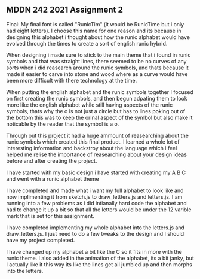 ## MDDN 242 2021 Assignment 2

Final:
My final font is called "RunicTim" (it would be RunicTime but i only had eight letters). I choose this name for one reason and its because in designing this alphabet i thought about how the runic alphabet would have evolved through the times to create a sort of english runic hybrid. 

When designing i made sure to stick to the main theme that i found in runic symbols and that was straight lines, there seemed to be no curves of any sorts when i did reasearch around the runic symbols, and thats because it made it easier to carve into stone and wood where as a curve would have been more difficult with there technology at the time.

When putting the english alphabet and the runic symbols together I focused on first creating the runic symbols, and then begun adpating them to look more like the english alphabet while still having aspects of the runic symbols, thats why the o is not just a circle but has to lines poking out of the bottom this was to keep the orinal aspect of the symbol but also make it noticable by the reader that the symbol is a o.

Through out this project it had a huge ammount of reasearching about the runic symbols which created this final product. I learned a whole lot of interesting information and backstroy about the language which i feel helped me relise the importance of reasearching about your design ideas before and after creating the project.


I have started with my basic design i have started with creating my A B C and went with a runic alphabet theme

I have completed and made what i want my full alphabet to look like and now implimenting it from sketch.js to draw_lettters.js and letters.js. I am running into a few problems as i did intianally hard code the alphabet and had to change it up a bit so that all the letters would be under the 12 varible mark that is set for this assignment. 

I have completed implementing my whole alphabet into the letters.js and draw_letters.js. I just need to do a few tweaks to the design and I should have my project completed.

I have changed up my alphabet a bit like the C so it fits in more with the runic theme. I also added in the animation of the alphabet, its a bit janky, but I actually like it this way its like the lines get all jumbled up and then morphs into the letters.

